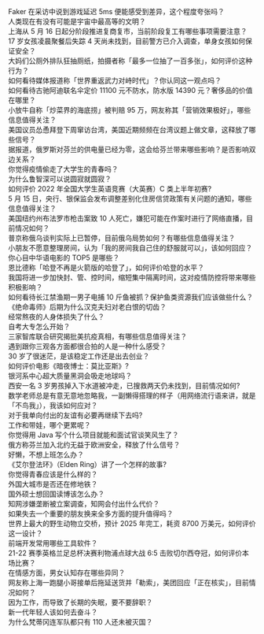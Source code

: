 Faker 在采访中说到游戏延迟 5ms 便能感受到差异，这个程度夸张吗？  
人类现在有没有可能是宇宙中最高等的文明？  
上海从 5 月 16 日起分阶段推进复商复市，当前阶段复工有哪些事项需要注意？  
17 岁女孩凌晨聚餐后失踪 4 天尚未找到，目前警方已介入调查，单身女孩如何保证安全？  
大妈们公厕外排队狂抽厕纸，拍摄者称「最多一位抽了一百多张」，如何评价这种行为？  
如何看待媒体报道称「世界重返武力对峙时代」？你认同这一观点吗？  
如何看待古驰阿迪联名伞定价 11100 元不防水，防水版 14390 元？奢侈品的价值在哪里？  
小放牛自称「炒菜界的海底捞」被判赔 95 万，网友称其「营销效果极好」，哪些信息值得关注？  
美国议员怂恿拜登下周窜访台湾，美国近期频频在台湾议题上做文章，这释放了哪些信号？  
据报道，俄罗斯对芬兰的供电量已经为零，这会给芬兰带来哪些影响？是否影响双边关系？  
你觉得疫情偷走了大学生的青春吗？  
为什么鲁智深可以说圆寂就圆寂？  
如何评价 2022 年全国大学生英语竞赛（大英赛）C 类上半年初赛?  
5 月 15 日，央行、银保监会发布调整差别化住房信贷政策有关问题的通知，哪些信息值得关注？  
美国纽约州布法罗市枪击案致 10 人死亡，嫌犯可能在作案时进行了网络直播，目前情况如何？  
普京称俄乌谈判实际上已暂停，目前俄乌局势如何？有哪些信息值得关注？  
小朋友不愿意整理房间，认为「我的房间我自己住的舒服就可以」，该如何回应？  
你心目中华语电影的 TOP5 是哪些？  
恩比德称「哈登不再是火箭版的哈登了」，如何评价哈登的水平？  
我国将进一步加快封、管、控时间，缩短集中隔离时间，这对疫情防控将带来哪些积极影响？  
如何看待长江禁渔期一男子电捕 10 斤鱼被抓？保护鱼类资源我们应该做些什么？  
《绝命毒师》后期为什么汉克夫妇对老白恨的切齿？  
经常熬夜的人身体损失了什么？  
自考大专怎么开始？  
三家智库联合研究揭批美抗疫真相，有哪些信息值得关注？  
遇到跟你三观各方面都很合拍的人是一种什么感受？  
30 岁了很迷茫，是该稳定工作还是出去创业？  
如何评价电影《暗夜博士：莫比亚斯》?  
银河系中心超大质量黑洞会吸走地球吗？  
西安一名 3 岁男孩掉入下水道被冲走，已搜救两天仍未找到，目前情况如何?  
数学老师总是有意无意地忽略我，一副懒得搭理的样子（用网络流行语来讲，就是「不鸟我」），我该如何应对？  
对于我单向付出的友谊有必要再继续下去吗?  
工作和带娃，哪个更累呢？  
你觉得用 Java 写个什么项目就能和面试官谈笑风生了？  
俄方称芬兰加入北约无益于欧洲安全，释放了什么信号？  
好懒，不想上班怎么办？  
《艾尔登法环》（Elden Ring）讲了一个怎样的故事?  
你觉得青春应该是什么样的？  
外国大城市是否还在修地铁？  
国外硕士想回国读博该怎么办？  
知网涉嫌垄断被立案调查，知网会付出什么代价？  
如果失去一个重要的朋友换来全多方面的提升值得吗？  
世界上最大的野生动物立交桥，预计 2025 年完工，耗资 8700 万美元，如何评价这一设计？  
前端开发常用哪些工具软件？  
21-22 赛季英格兰足总杯决赛利物浦点球大战 6:5 击败切尔西夺冠，如何评价本场比赛？  
在情感方面，男女认知存在哪些异同？  
网友称上海一跑腿小哥接单后拖延送货并「勒索」，美团回应「正在核实」，目前情况如何？  
因为工作，而导致了长期的失眠，要不要辞职？  
新一代年轻人该如何去奋斗？  
为什么梵蒂冈连军队都只有 110 人还未被灭国？  
